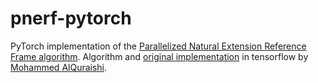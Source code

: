 # pnerf-pytorch

PyTorch implementation of the [Parallelized Natural Extension Reference Frame algorithm](https://www.biorxiv.org/content/early/2018/08/06/385450). Algorithm and [original implementation](https://github.com/aqlaboratory/pnerf) in tensorflow by [Mohammed AlQuraishi](https://github.com/alquraishi).
